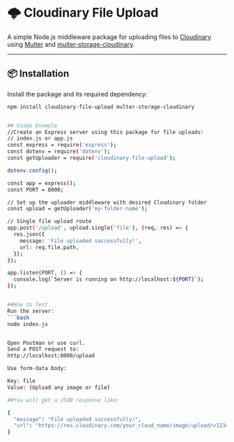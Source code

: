 # 🌩️ Cloudinary File Upload

A simple Node.js middleware package for uploading files to [Cloudinary](https://cloudinary.com) using [Multer](https://github.com/expressjs/multer) and [multer-storage-cloudinary](https://github.com/affanshahid/multer-storage-cloudinary).

---

## 📦 Installation

Install the package and its required dependency:

```bash
npm install cloudinary-file-upload multer-storage-cloudinary


## Usage Example
//Create an Express server using this package for file uploads:
// index.js or app.js
const express = require('express');
const dotenv = require('dotenv');
const getUploader = require('cloudinary-file-upload');

dotenv.config();

const app = express();
const PORT = 8000;

// Set up the uploader middleware with desired Cloudinary folder
const upload = getUploader('my-folder-name');

// Single file upload route
app.post('/upload', upload.single('file'), (req, res) => {
  res.json({
    message: 'File uploaded successfully!',
    url: req.file.path,
  });
});

app.listen(PORT, () => {
  console.log(`Server is running on http://localhost:${PORT}`);
});


##How to Test
Run the server:
```bash
node index.js


Open Postman or use curl.
Send a POST request to:
http://localhost:8000/upload

Use form-data body:

Key: file
Value: (Upload any image or file)

##You will get a JSON response like:

{
  "message": "File uploaded successfully!",
  "url": "https://res.cloudinary.com/your_cloud_name/image/upload/v1234567890/test-folder/filename.jpg"
}
